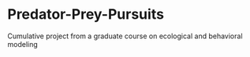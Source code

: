 # Predator-Prey-Pursuits
Cumulative project from a graduate course on ecological and behavioral modeling
